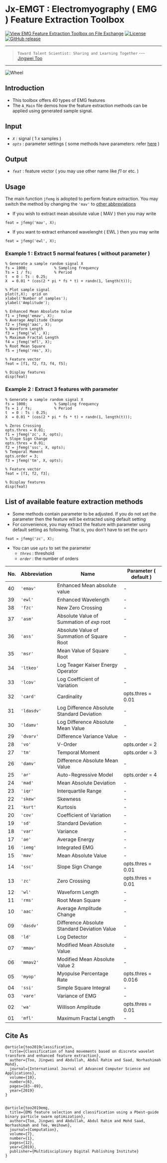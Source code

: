 # Jx-EMGT : Electromyography ( EMG ) Feature Extraction Toolbox

[![View EMG Feature Extraction Toolbox on File Exchange](https://www.mathworks.com/matlabcentral/images/matlab-file-exchange.svg)](https://www.mathworks.com/matlabcentral/fileexchange/71514-emg-feature-extraction-toolbox)
[![License](https://img.shields.io/badge/license-BSD_3-yellow.svg)](https://github.com/JingweiToo/EMG-Feature-Extraction-Toolbox/blob/master/LICENSE)
[![GitHub release](https://img.shields.io/badge/release-1.4-green.svg)](https://github.com/JingweiToo/EMG-Feature-Extraction-Toolbox)

---
> `Toward Talent Scientist: Sharing and Learning Together`
>  --- [Jingwei Too](https://jingweitoo.wordpress.com/)
---

![Wheel](https://www.mathworks.com/matlabcentral/mlc-downloads/downloads/db6a0e07-32ec-4811-b2f8-55a80e53165e/23065655-7c83-43ba-93d5-2f4ad98c54a7/images/screenshot.PNG)


## Introduction

* This toolbox offers 40 types of EMG features 
* The `A_Main` file demos how the feature extraction methods can be applied using generated sample signal. 


## Input
* *`X`*     : signal ( 1 *x* samples )
* *`opts`*  : parameter settings ( some methods have parameters: refer [here](/README.md#list-of-available-feature-extraction-methods) )


## Output
* *`feat`* : feature vector ( you may use other name like *f1* or etc. ) 
    
    
## Usage
The main function `jfemg` is adopted to perform feature extraction. You may switch the method by changing the `'mav'` to [other abbreviations](/README.md#list-of-available-feature-extraction-methods)
* If you wish to extract mean absolute value ( MAV ) then you may write
```code
feat = jfemg('mav', X);
```
* If you want to extract enhanced wavelenght ( EWL ) then you may write
```code
feat = jfemg('ewl', X);
```


### Example 1 : Extract 5 normal features ( without parameter )
```code 
% Generate a sample random signal X
fs = 1000;            % Sampling frequency 
Ts = 1 / fs;          % Period
t  = 0 : Ts : 0.25; 
X  = 0.01 * (cos(2 * pi * fs * t) + randn(1, length(t)));

% Plot sample signal
plot(t,X);  grid on
xlabel('Number of samples');
ylabel('Amplitude');

% Enhanced Mean Absolute Value
f1 = jfemg('emav', X); 
% Average Amplitude Change
f2 = jfemg('aac', X); 
% Waveform Length
f3 = jfemg('wl', X); 
% Maximum Fractal Length 
f4 = jfemg('mfl', X); 
% Root Mean Square
f5 = jfemg('rms', X); 

% Feature vector
feat = [f1, f2, f3, f4, f5];

% Display features
disp(feat)
```


### Example 2 : Extract 3 features with parameter    
```code
% Generate a sample random signal X
fs = 1000;            % Sampling frequency 
Ts = 1 / fs;          % Period
t  = 0 : Ts : 0.25; 
X  = 0.01 * (cos(2 * pi * fs * t) + randn(1, length(t)));

% Zeros Crossing
opts.thres = 0.01;
f1 = jfemg('zc', X, opts); 
% Slope Sign Change
opts.thres = 0.01;
f2 = jfemg('ssc', X, opts);
% Temporal Moment
opts.order = 3;
f3 = jfemg('tm', X, opts);

% Feature vector
feat = [f1, f2, f3];

% Display features
disp(feat)
```


## List of available feature extraction methods
* Some methods contain parameter to be adjusted. If you do not set the parameter then the feature will be extracted using default setting
* For convenience, you may extract the feature with parameter using default setting as following. That is, you don't have to set the *`opts`* 
```code
feat = jfemg('zc', X);
```
* You can use *`opts`* to set the parameter
    + *`thres`* : threshold
    + *`order`* : the number of orders


| No. | Abbreviation | Name                                         |  Parameter ( default )  |
|-----|--------------|----------------------------------------------|-------------------------|
| 40  | `'emav'`     | Enhanced Mean absolute value                 | -                       |
| 39  | `'ewl'`      | Enhanced Wavelength                          | -                       |
| 38  | `'fzc'`      | New Zero Crossing                            | -                       |
| 37  | `'asm'`      | Absolute Value of Summation of *exp* root    | -                       |
| 36  | `'ass'`      | Absolute Value of Summation of Square Root   | -                       |
| 35  | `'msr'`      | Mean Value of Square Root                    | -                       |
| 34  | `'ltkeo'`    | Log Teager Kaiser Energy Operator            | -                       |
| 33  | `'lcov'`     | Log Coefficient of Variation                 | -                       |
| 32  | `'card'`     | Cardinality                                  | opts.thres = 0.01       |
| 31  | `'ldasdv'`   | Log Difference Absolute Standard Deviation   | -                       |
| 30  | `'ldamv'`    | Log Difference Absolute Mean Value           | -                       |
| 29  | `'dvarv'`    | Difference Variance Value                    | -                       |
| 28  | `'vo'`       | V-Order                                      | opts.order = 2          |
| 27  | `'tm'`       | Temporal Moment                              | opts.order = 3          |
| 26  | `'damv'`     | Difference Absolute Mean Value               | -                       |
| 25  | `'ar'`       | Auto-Regressive Model                        | opts.order = 4          |
| 24  | `'mad'`      | Mean Absolute Deviation                      | -                       |
| 23  | `'iqr'`      | Interquartile Range                          | -                       |
| 22  | `'skew'`     | Skewness                                     | -                       |
| 21  | `'kurt'`     | Kurtosis                                     | -                       |
| 20  | `'cov'`      | Coefficient of Variation                     | -                       |
| 19  | `'sd'`       | Standard Deviation                           | -                       |
| 18  | `'var'`      | Variance                                     | -                       |
| 17  | `'ae'`       | Average Energy                               | -                       |
| 16  | `'iemg'`     | Integrated EMG                               | -                       |
| 15  | `'mav'`      | Mean Absolute Value                          | -                       |
| 14  | `'ssc'`      | Slope Sign Change                            | opts.thres = 0.01       |
| 13  | `'zc'`       | Zero Crossing                                | opts.thres = 0.01       |
| 12  | `'wl'`       | Waveform Length                              | -                       |
| 11  | `'rms'`      | Root Mean Square                             | -                       |
| 10  | `'aac'`      | Average Amplitude Change                     | -                       |
| 09  | `'dasdv'`    | Difference Absolute Standard Deviation Value | -                       |
| 08  | `'ld'`       | Log Detector                                 | -                       |
| 07  | `'mmav'`     | Modified Mean Absolute Value                 | -                       |
| 06  | `'mmav2'`    | Modified Mean Absolute Value 2               | -                       |
| 05  | `'myop'`     | Myopulse Percentage Rate                     | opts.thres = 0.016      |
| 04  | `'ssi'`      | Simple Square Integral                       | -                       |
| 03  | `'vare'`     | Variance of EMG                              | -                       |
| 02  | `'wa'`       | Willison Amplitude                           | opts.thres = 0.01       |
| 01  | `'mfl'`      | Maximum Fractal Length                       | -                       |


## Cite As
```code 
@article{too2019classification,
  title={Classification of hand movements based on discrete wavelet transform and enhanced feature extraction},
  author={Too, Jingwei and Abdullah, Abdul Rahim and Saad, Norhashimah Mohd},
  journal={International Journal of Advanced Computer Science and Applications},
  volume={10},
  number={6},
  pages={83--89},
  year={2019}
}


@article{too2019emg,
  title={EMG feature selection and classification using a Pbest-guide binary particle swarm optimization},
  author={Too, Jingwei and Abdullah, Abdul Rahim and Mohd Saad, Norhashimah and Tee, Weihown},
  journal={Computation},
  volume={7},
  number={1},
  pages={12},
  year={2019},
  publisher={Multidisciplinary Digital Publishing Institute}
}
```

